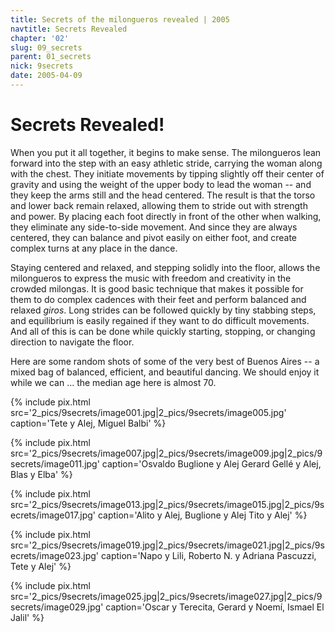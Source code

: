 ```yaml
---
title: Secrets of the milongueros revealed | 2005
navtitle: Secrets Revealed
chapter: '02'
slug: 09_secrets
parent: 01_secrets
nick: 9secrets
date: 2005-04-09
---
```


# Secrets Revealed!

When you put it all together, it begins to make sense.
The milongueros lean forward into the step with an easy athletic stride, carrying the woman along with the chest.
They initiate movements by tipping slightly off their center of gravity and using the weight of the upper body to lead the woman -- and they keep the arms still and the head centered.
The result is that the torso and lower back remain relaxed, allowing them to stride out with strength and power.
By placing each foot directly in front of the other when walking, they eliminate any side-to-side movement.
And since they are always centered, they can balance and pivot easily on either foot, and create complex turns at any place in the dance.

Staying centered and relaxed, and stepping solidly into the floor, allows the milongueros to express the music with freedom and creativity in the crowded milongas.
It is good basic technique that makes it possible for them to do complex cadences with their feet and perform balanced and relaxed _giros_.
Long strides can be followed quickly by tiny stabbing steps, and equilibrium is easily regained if they want to do difficult movements.
And all of this is can be done while quickly starting, stopping, or changing direction to navigate the floor.

Here are some random shots of some of the very best of Buenos Aires -- a mixed bag of balanced, efficient, and beautiful dancing.
We should enjoy it while we can ... the median age here is almost 70.

{% include pix.html
src='2_pics/9secrets/image001.jpg|2_pics/9secrets/image005.jpg'
caption='Tete y Alej, Miguel Balbi'
%}

{% include pix.html
src='2_pics/9secrets/image007.jpg|2_pics/9secrets/image009.jpg|2_pics/9secrets/image011.jpg'
caption='Osvaldo Buglione y Alej  Gerard Gellé y Alej, Blas y Elba'
%}

{% include pix.html
src='2_pics/9secrets/image013.jpg|2_pics/9secrets/image015.jpg|2_pics/9secrets/image017.jpg'
caption='Alito y Alej, Buglione y Alej Tito y Alej'
%}

{% include pix.html
src='2_pics/9secrets/image019.jpg|2_pics/9secrets/image021.jpg|2_pics/9secrets/image023.jpg'
caption='Napo y Lili, Roberto N. y Adriana Pascuzzi, Tete y Alej'
%}

{% include pix.html
src='2_pics/9secrets/image025.jpg|2_pics/9secrets/image027.jpg|2_pics/9secrets/image029.jpg'
caption='Oscar y Terecita, Gerard y Noemí, Ismael El Jalil'
%}

